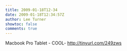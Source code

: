 ```yaml
---
title: 2009-01-18T12-34
date: 2009-01-18T12:34:57Z
author: Lee Turner
showtoc: false
comments: true
---
```


Macbook Pro Tablet - COOL- http://tinyurl.com/249zws

